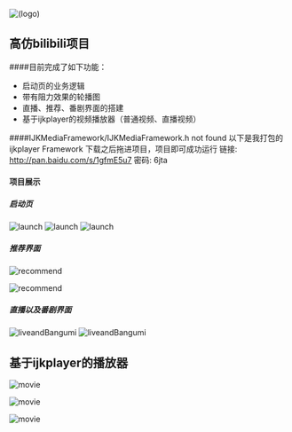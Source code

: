 ![(logo)](http://img2.imgtn.bdimg.com/it/u=2951591626,706941868&fm=21&gp=0.jpg)
## 高仿bilibili项目
####目前完成了如下功能：

- 启动页的业务逻辑
- 带有阻力效果的轮播图
- 直播、推荐、番剧界面的搭建
- 基于ijkplayer的视频播放器（普通视频、直播视频）

####IJKMediaFramework/IJKMediaFramework.h not found
以下是我打包的ijkplayer Framework 下载之后拖进项目，项目即可成功运行
链接: http://pan.baidu.com/s/1gfmE5u7 密码: 6jta

#### 项目展示
##### 启动页

![launch](http://oayb998oo.bkt.clouddn.com/launch1.png)
![launch](http://oayb998oo.bkt.clouddn.com/launch2.jpg)
![launch](http://oayb998oo.bkt.clouddn.com/launch3.jpg)

##### 推荐界面
  
![recommend](http://oayb998oo.bkt.clouddn.com/recommend1.jpg)

![recommend](http://oayb998oo.bkt.clouddn.com/recommenddetail1.png)

##### 直播以及番剧界面
![liveandBangumi](http://oayb998oo.bkt.clouddn.com/live1.jpg)
![liveandBangumi](http://oayb998oo.bkt.clouddn.com/bangumi1.jpg)

## 基于ijkplayer的播放器

![movie](http://oayb998oo.bkt.clouddn.com/livemovie1.jpg)


![movie](http://oayb998oo.bkt.clouddn.com/livemovie2.jpg)

![movie](http://oayb998oo.bkt.clouddn.com/livemovie3.jpg)

